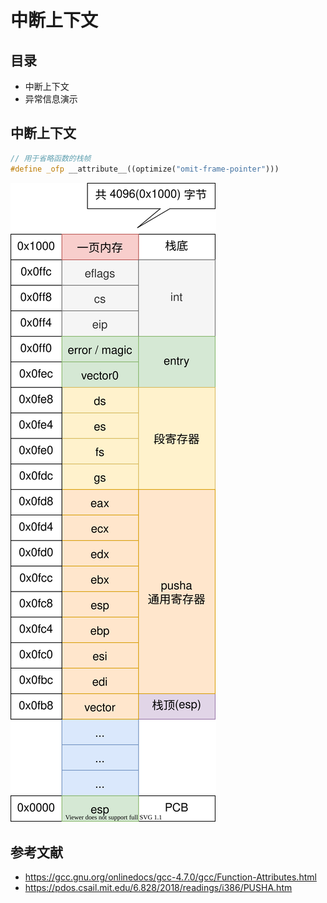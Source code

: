 # 中断上下文

## 目录

- 中断上下文
- 异常信息演示

## 中断上下文

```c++
// 用于省略函数的栈帧
#define _ofp __attribute__((optimize("omit-frame-pointer")))
```

![](./image/interrupt_context.drawio.svg)

## 参考文献

- <https://gcc.gnu.org/onlinedocs/gcc-4.7.0/gcc/Function-Attributes.html>
- <https://pdos.csail.mit.edu/6.828/2018/readings/i386/PUSHA.htm>
